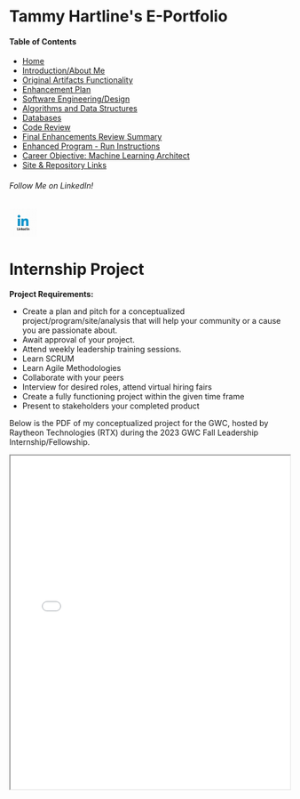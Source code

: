 # Tammy Hartline's E-Portfolio

#### Table of Contents

- [Home](/index.md/)
- [Introduction/About Me](/intro.md/)
- [Original Artifacts Functionality](/original-artifact-functionality.md/)
- [Enhancement Plan](/enhancement-plan.md/)
- [Software Engineering/Design](/software-engineering-and-design.md/)
- [Algorithms and Data Structures](/algorithms-and-data-structures.md/)
- [Databases](/databases.md/)
- [Code Review](/code-review.md/)
- [Final Enhancements Review Summary](/final-enhancements-review-summary.md/)
- [Enhanced Program - Run Instructions](/program_instructions.md/)
- [Career Objective: Machine Learning Architect](/career-objective.md)
- [Site & Repository Links](/site-and-repo-links.md/)

###### Follow Me on LinkedIn!
<a href="https://www.linkedin.com/in/tammy-hartline-91981266/"><img src="linkedin.jpg" width="50" height="50" alt="LinkedIn Logo"></a>

# Internship Project

**Project Requirements:**
  - Create a plan and pitch for a conceptualized project/program/site/analysis that will help your community or a cause you are passionate about.
  - Await approval of your project.
  - Attend weekly leadership training sessions.
  - Learn SCRUM
  - Learn Agile Methodologies
  - Collaborate with your peers
  - Interview for desired roles, attend virtual hiring fairs
  - Create a fully functioning project within the given time frame
  - Present to stakeholders your completed product

Below is the PDF of my conceptualized project for the GWC, hosted by Raytheon Technologies (RTX) during the 2023 GWC Fall Leadership Internship/Fellowship.


<iframe src="/pitch.pdf" width="100%" height="600px"></iframe>

